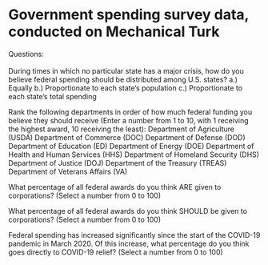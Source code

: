 <h1> Government spending survey data, conducted on Mechanical Turk </h1>

Questions: <br> <br>
During times in which no particular state has a major crisis, how do you believe federal
spending should be distributed among U.S. states?
a.) Equally
b.) Proportionate to each state’s population
c.) Proportionate to each state’s total spending

Rank the following departments in order of how much federal funding you believe they should
receive (Enter a number from 1 to 10, with 1 receiving the highest award, 10 receiving the
least):
Department of Agriculture (USDA)
Department of Commerce (DOC)
Department of Defense (DOD)
Department of Education (ED)
Department of Energy (DOE)
Department of Health and Human Services (HHS)
Department of Homeland Security (DHS)
Department of Justice (DOJ)
Department of the Treasury (TREAS)
Department of Veterans Affairs (VA)

What percentage of all federal awards do you think ARE given to corporations? (Select a
number from 0 to 100)

What percentage of all federal awards do you think SHOULD be given to corporations? (Select
a number from 0 to 100)

Federal spending has increased significantly since the start of the COVID-19 pandemic in
March 2020. Of this increase, what percentage do you think goes directly to COVID-19 relief?
(Select a number from 0 to 100)
